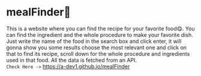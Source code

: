 # mealFinder🍴
This is a website where you can find the recipe for your favorite food😋. You can find the ingredient and the whole procedure to make your favorite dish. Just write the name of the food in the search box and click enter, it will gonna show you some results choose the most relevant one and click on that to find its recipe, scroll down for the whole procedure and ingredients used in that food. All the data is fetched from an API.  
`Check Here ->` https://a-dev1.github.io/mealFinder

